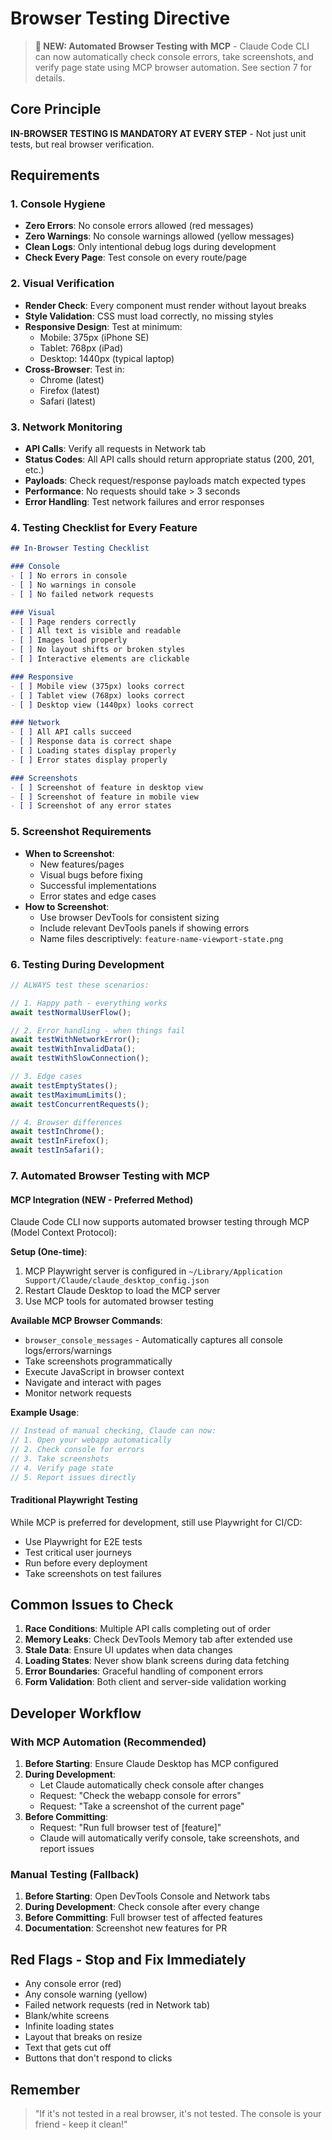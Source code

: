# Browser Testing Directive

> **🎉 NEW: Automated Browser Testing with MCP** - Claude Code CLI can now automatically check console errors, take screenshots, and verify page state using MCP browser automation. See section 7 for details.

## Core Principle

**IN-BROWSER TESTING IS MANDATORY AT EVERY STEP** - Not just unit tests, but real browser verification.

## Requirements

### 1. Console Hygiene
- **Zero Errors**: No console errors allowed (red messages)
- **Zero Warnings**: No console warnings allowed (yellow messages)
- **Clean Logs**: Only intentional debug logs during development
- **Check Every Page**: Test console on every route/page

### 2. Visual Verification
- **Render Check**: Every component must render without layout breaks
- **Style Validation**: CSS must load correctly, no missing styles
- **Responsive Design**: Test at minimum:
  - Mobile: 375px (iPhone SE)
  - Tablet: 768px (iPad)
  - Desktop: 1440px (typical laptop)
- **Cross-Browser**: Test in:
  - Chrome (latest)
  - Firefox (latest)
  - Safari (latest)

### 3. Network Monitoring
- **API Calls**: Verify all requests in Network tab
- **Status Codes**: All API calls should return appropriate status (200, 201, etc.)
- **Payloads**: Check request/response payloads match expected types
- **Performance**: No requests should take > 3 seconds
- **Error Handling**: Test network failures and error responses

### 4. Testing Checklist for Every Feature

```markdown
## In-Browser Testing Checklist

### Console
- [ ] No errors in console
- [ ] No warnings in console
- [ ] No failed network requests

### Visual
- [ ] Page renders correctly
- [ ] All text is visible and readable
- [ ] Images load properly
- [ ] No layout shifts or broken styles
- [ ] Interactive elements are clickable

### Responsive
- [ ] Mobile view (375px) looks correct
- [ ] Tablet view (768px) looks correct
- [ ] Desktop view (1440px) looks correct

### Network
- [ ] All API calls succeed
- [ ] Response data is correct shape
- [ ] Loading states display properly
- [ ] Error states display properly

### Screenshots
- [ ] Screenshot of feature in desktop view
- [ ] Screenshot of feature in mobile view
- [ ] Screenshot of any error states
```

### 5. Screenshot Requirements
- **When to Screenshot**:
  - New features/pages
  - Visual bugs before fixing
  - Successful implementations
  - Error states and edge cases
- **How to Screenshot**:
  - Use browser DevTools for consistent sizing
  - Include relevant DevTools panels if showing errors
  - Name files descriptively: `feature-name-viewport-state.png`

### 6. Testing During Development

```typescript
// ALWAYS test these scenarios:

// 1. Happy path - everything works
await testNormalUserFlow();

// 2. Error handling - when things fail
await testWithNetworkError();
await testWithInvalidData();
await testWithSlowConnection();

// 3. Edge cases
await testEmptyStates();
await testMaximumLimits();
await testConcurrentRequests();

// 4. Browser differences
await testInChrome();
await testInFirefox();
await testInSafari();
```

### 7. Automated Browser Testing with MCP

#### MCP Integration (NEW - Preferred Method)
Claude Code CLI now supports automated browser testing through MCP (Model Context Protocol):

**Setup (One-time)**:
1. MCP Playwright server is configured in `~/Library/Application Support/Claude/claude_desktop_config.json`
2. Restart Claude Desktop to load the MCP server
3. Use MCP tools for automated browser testing

**Available MCP Browser Commands**:
- `browser_console_messages` - Automatically captures all console logs/errors/warnings
- Take screenshots programmatically
- Execute JavaScript in browser context
- Navigate and interact with pages
- Monitor network requests

**Example Usage**:
```typescript
// Instead of manual checking, Claude can now:
// 1. Open your webapp automatically
// 2. Check console for errors
// 3. Take screenshots
// 4. Verify page state
// 5. Report issues directly
```

#### Traditional Playwright Testing
While MCP is preferred for development, still use Playwright for CI/CD:
- Use Playwright for E2E tests
- Test critical user journeys  
- Run before every deployment
- Take screenshots on test failures

## Common Issues to Check

1. **Race Conditions**: Multiple API calls completing out of order
2. **Memory Leaks**: Check DevTools Memory tab after extended use
3. **Stale Data**: Ensure UI updates when data changes
4. **Loading States**: Never show blank screens during data fetching
5. **Error Boundaries**: Graceful handling of component errors
6. **Form Validation**: Both client and server-side validation working

## Developer Workflow

### With MCP Automation (Recommended)
1. **Before Starting**: Ensure Claude Desktop has MCP configured
2. **During Development**: 
   - Let Claude automatically check console after changes
   - Request: "Check the webapp console for errors"
   - Request: "Take a screenshot of the current page"
3. **Before Committing**: 
   - Request: "Run full browser test of [feature]"
   - Claude will automatically verify console, take screenshots, and report issues

### Manual Testing (Fallback)
1. **Before Starting**: Open DevTools Console and Network tabs
2. **During Development**: Check console after every change
3. **Before Committing**: Full browser test of affected features
4. **Documentation**: Screenshot new features for PR

## Red Flags - Stop and Fix Immediately

- Any console error (red)
- Any console warning (yellow)  
- Failed network requests (red in Network tab)
- Blank/white screens
- Infinite loading states
- Layout that breaks on resize
- Text that gets cut off
- Buttons that don't respond to clicks

## Remember

> "If it's not tested in a real browser, it's not tested. The console is your friend - keep it clean!"